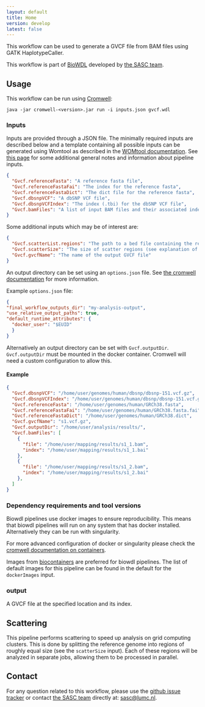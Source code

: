 ```yaml
---
layout: default
title: Home
version: develop
latest: false
---
```


This workflow can be used to generate a GVCF file from BAM files using
GATK HaplotypeCaller.

This workflow is part of [BioWDL](https://biowdl.github.io/)
developed by [the SASC team](http://sasc.lumc.nl/).

## Usage
This workflow can be run using
[Cromwell](http://cromwell.readthedocs.io/en/stable/):
```
java -jar cromwell-<version>.jar run -i inputs.json gvcf.wdl
```

### Inputs
Inputs are provided through a JSON file. The minimally required inputs are
described below and a template containing all possible inputs can be generated
using Womtool as described in the
[WOMtool documentation](http://cromwell.readthedocs.io/en/stable/WOMtool/).
See [this page](/inputs.html) for some additional general notes and information
about pipeline inputs.

```json
{
  "Gvcf.referenceFasta": "A reference fasta file",
  "Gvcf.referenceFastaFai": "The index for the reference fasta",
  "Gvcf.referenceFastaDict": "The dict file for the reference fasta",
  "Gvcf.dbsnpVCF": "A dbSNP VCF file",
  "Gvcf.dbsnpVCFIndex": "The index (.tbi) for the dbSNP VCF file",
  "Gvcf.bamFiles": "A list of input BAM files and their associated indexes",
}
```

Some additional inputs which may be of interest are:
```json
{
  "Gvcf.scatterList.regions": "The path to a bed file containing the regions for which variant calling will be performed",
  "Gvcf.scatterSize": "The size of scatter regions (see explanation of scattering below), defaults to 10,000,000",
  "Gvcf.gvcfName": "The name of the output GVCF file"
}

```
An output directory can be set using an `options.json` file. See [the
cromwell documentation](
https://cromwell.readthedocs.io/en/stable/wf_options/Overview/) for more
information.

Example `options.json` file:
```JSON
{
"final_workflow_outputs_dir": "my-analysis-output",
"use_relative_output_paths": true,
"default_runtime_attributes": {
  "docker_user": "$EUID"
  }
}
```
Alternatively an output directory can be set with `Gvcf.outputDir`.
`Gvcf.outputDir` must be mounted in the docker container. Cromwell will
need a custom configuration to allow this.

#### Example
```json
{
  "Gvcf.dbsnpVCF": "/home/user/genomes/human/dbsnp/dbsnp-151.vcf.gz",
  "Gvcf.dbsnpVCFIndex": "/home/user/genomes/human/dbsnp/dbsnp-151.vcf.gz.tbi",
  "Gvcf.referenceFasta": "/home/user/genomes/human/GRCh38.fasta",
  "Gvcf.referenceFastaFai": "/home/user/genomes/human/GRCh38.fasta.fai",
  "Gvcf.referenceFastaDict": "/home/user/genomes/human/GRCh38.dict",
  "Gvcf.gvcfName": "s1.vcf.gz",
  "Gvcf.outputDir": "/home/user/analysis/results/",
  "Gvcf.bamFiles": [
    {
      "file": "/home/user/mapping/results/s1_1.bam",
      "index": "/home/user/mapping/results/s1_1.bai"
    },
    {
      "file": "/home/user/mapping/results/s1_2.bam",
      "index": "/home/user/mapping/results/s1_2.bai"
    },
  ]
}
```

### Dependency requirements and tool versions
Biowdl pipelines use docker images to ensure  reproducibility. This
means that biowdl pipelines will run on any system that has docker
installed. Alternatively they can be run with singularity.

For more advanced configuration of docker or singularity please check
the [cromwell documentation on containers](
https://cromwell.readthedocs.io/en/stable/tutorials/Containers/).

Images from [biocontainers](https://biocontainers.pro) are preferred for
biowdl pipelines. The list of default images for this pipeline can be
found in the default for the `dockerImages` input.

### output
A GVCF file at the specified location and its index.

## Scattering
This pipeline performs scattering to speed up analysis on grid computing
clusters. This is done by splitting the reference genome into regions of
roughly equal size (see the `scatterSize` input). Each of these regions will be
analyzed in separate jobs, allowing them to be processed in parallel.

## Contact
<p>
  <!-- Obscure e-mail address for spammers -->
For any question related to this workflow, please use the
<a href='https://github.com/biowdl/bam-to-gvcf/issues'>github issue tracker</a>
or contact
 <a href='http://sasc.lumc.nl/'>the SASC team</a> directly at: <a href='&#109;&#97;&#105;&#108;&#116;&#111;&#58;&#115;&#97;&#115;&#99;&#64;&#108;&#117;&#109;&#99;&#46;&#110;&#108;'>
&#115;&#97;&#115;&#99;&#64;&#108;&#117;&#109;&#99;&#46;&#110;&#108;</a>.
</p>
